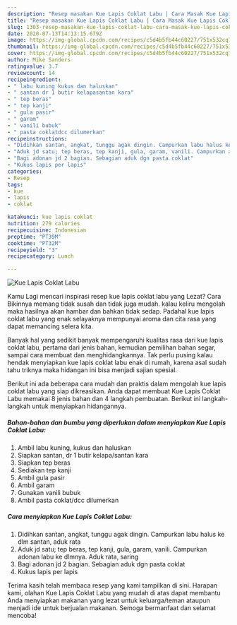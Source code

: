 ```yaml
---
description: "Resep masakan Kue Lapis Coklat Labu | Cara Masak Kue Lapis Coklat Labu Yang Mudah Dan Praktis"
title: "Resep masakan Kue Lapis Coklat Labu | Cara Masak Kue Lapis Coklat Labu Yang Mudah Dan Praktis"
slug: 1303-resep-masakan-kue-lapis-coklat-labu-cara-masak-kue-lapis-coklat-labu-yang-mudah-dan-praktis
date: 2020-07-13T14:13:15.679Z
image: https://img-global.cpcdn.com/recipes/c5d4b5fb44c60227/751x532cq70/kue-lapis-coklat-labu-foto-resep-utama.jpg
thumbnail: https://img-global.cpcdn.com/recipes/c5d4b5fb44c60227/751x532cq70/kue-lapis-coklat-labu-foto-resep-utama.jpg
cover: https://img-global.cpcdn.com/recipes/c5d4b5fb44c60227/751x532cq70/kue-lapis-coklat-labu-foto-resep-utama.jpg
author: Mike Sanders
ratingvalue: 3.7
reviewcount: 14
recipeingredient:
- " labu kuning kukus dan haluskan"
- " santan dr 1 butir kelapasantan kara"
- " tep beras"
- " tep kanji"
- " gula pasir"
- " garam"
- " vanili bubuk"
- " pasta coklatdcc dilumerkan"
recipeinstructions:
- "Didihkan santan, angkat, tunggu agak dingin. Campurkan labu halus ke dlm santan, aduk rata"
- "Aduk jd satu; tep beras, tep kanji, gula, garam, vanili. Campurkan adonan labu ke dlmnya. Aduk rata, saring"
- "Bagi adonan jd 2 bagian. Sebagian aduk dgn pasta coklat"
- "Kukus lapis per lapis"
categories:
- Resep
tags:
- kue
- lapis
- coklat

katakunci: kue lapis coklat 
nutrition: 279 calories
recipecuisine: Indonesian
preptime: "PT39M"
cooktime: "PT32M"
recipeyield: "3"
recipecategory: Lunch

---
```



![Kue Lapis Coklat Labu](https://img-global.cpcdn.com/recipes/c5d4b5fb44c60227/751x532cq70/kue-lapis-coklat-labu-foto-resep-utama.jpg)

Kamu Lagi mencari inspirasi resep kue lapis coklat labu yang Lezat? Cara Bikinnya memang tidak susah dan tidak juga mudah. kalau keliru mengolah maka hasilnya akan hambar dan bahkan tidak sedap. Padahal kue lapis coklat labu yang enak selayaknya mempunyai aroma dan cita rasa yang dapat memancing selera kita.

Banyak hal yang sedikit banyak mempengaruhi kualitas rasa dari kue lapis coklat labu, pertama dari jenis bahan, kemudian pemilihan bahan segar, sampai cara membuat dan menghidangkannya. Tak perlu pusing kalau hendak menyiapkan kue lapis coklat labu enak di rumah, karena asal sudah tahu triknya maka hidangan ini bisa menjadi sajian spesial.




Berikut ini ada beberapa cara mudah dan praktis dalam mengolah kue lapis coklat labu yang siap dikreasikan. Anda dapat membuat Kue Lapis Coklat Labu memakai 8 jenis bahan dan 4 langkah pembuatan. Berikut ini langkah-langkah untuk menyiapkan hidangannya.

<!--inarticleads1-->

##### Bahan-bahan dan bumbu yang diperlukan dalam menyiapkan Kue Lapis Coklat Labu:

1. Ambil  labu kuning, kukus dan haluskan
1. Siapkan  santan, dr 1 butir kelapa/santan kara
1. Siapkan  tep beras
1. Sediakan  tep kanji
1. Ambil  gula pasir
1. Ambil  garam
1. Gunakan  vanili bubuk
1. Ambil  pasta coklat/dcc dilumerkan




<!--inarticleads2-->

##### Cara menyiapkan Kue Lapis Coklat Labu:

1. Didihkan santan, angkat, tunggu agak dingin. Campurkan labu halus ke dlm santan, aduk rata
1. Aduk jd satu; tep beras, tep kanji, gula, garam, vanili. Campurkan adonan labu ke dlmnya. Aduk rata, saring
1. Bagi adonan jd 2 bagian. Sebagian aduk dgn pasta coklat
1. Kukus lapis per lapis




Terima kasih telah membaca resep yang kami tampilkan di sini. Harapan kami, olahan Kue Lapis Coklat Labu yang mudah di atas dapat membantu Anda menyiapkan makanan yang lezat untuk keluarga/teman ataupun menjadi ide untuk berjualan makanan. Semoga bermanfaat dan selamat mencoba!
